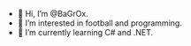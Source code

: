 - 👋 Hi, I’m @BaGrOx.
- 👀 I’m interested in football and programming.
- 🌱 I’m currently learning C# and .NET.



<!---
BaGrOx/BaGrOx is a ✨ special ✨ repository because its `README.md` (this file) appears on your GitHub profile.
You can click the Preview link to take a look at your changes.
--->
